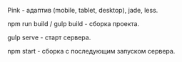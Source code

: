 ﻿Pink - адаптив (mobile, tablet, desktop), jade, less.


npm run build / gulp build - сборка проекта.

gulp serve - старт сервера.

npm start - сборка с последующим запуском сервера.
